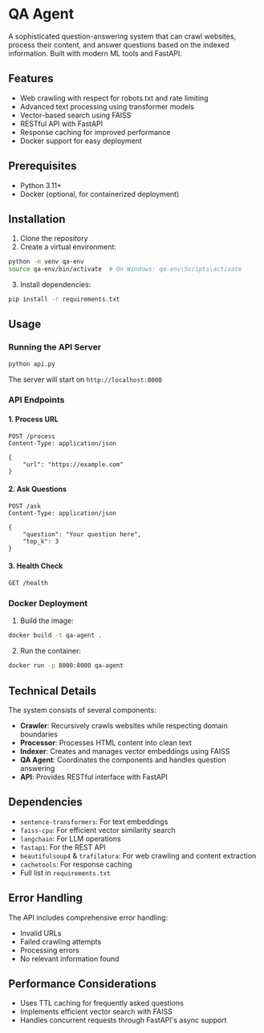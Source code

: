 # QA Agent

A sophisticated question-answering system that can crawl websites, process their content, and answer questions based on the indexed information. Built with modern ML tools and FastAPI.

## Features

- Web crawling with respect for robots.txt and rate limiting
- Advanced text processing using transformer models
- Vector-based search using FAISS
- RESTful API with FastAPI
- Response caching for improved performance
- Docker support for easy deployment

## Prerequisites

- Python 3.11+
- Docker (optional, for containerized deployment)

## Installation

1. Clone the repository
2. Create a virtual environment:
```bash
python -m venv qa-env
source qa-env/bin/activate  # On Windows: qa-env\Scripts\activate
```

3. Install dependencies:
```bash
pip install -r requirements.txt
```

## Usage

### Running the API Server

```bash
python api.py
```

The server will start on `http://localhost:8000`

### API Endpoints

#### 1. Process URL
```http
POST /process
Content-Type: application/json

{
    "url": "https://example.com"
}
```

#### 2. Ask Questions
```http
POST /ask
Content-Type: application/json

{
    "question": "Your question here",
    "top_k": 3
}
```

#### 3. Health Check
```http
GET /health
```

### Docker Deployment

1. Build the image:
```bash
docker build -t qa-agent .
```

2. Run the container:
```bash
docker run -p 8000:8000 qa-agent
```

## Technical Details

The system consists of several components:

- **Crawler**: Recursively crawls websites while respecting domain boundaries
- **Processor**: Processes HTML content into clean text
- **Indexer**: Creates and manages vector embeddings using FAISS
- **QA Agent**: Coordinates the components and handles question answering
- **API**: Provides RESTful interface with FastAPI

## Dependencies

- `sentence-transformers`: For text embeddings
- `faiss-cpu`: For efficient vector similarity search
- `langchain`: For LLM operations
- `fastapi`: For the REST API
- `beautifulsoup4` & `trafilatura`: For web crawling and content extraction
- `cachetools`: For response caching
- Full list in `requirements.txt`

## Error Handling

The API includes comprehensive error handling:
- Invalid URLs
- Failed crawling attempts
- Processing errors
- No relevant information found

## Performance Considerations

- Uses TTL caching for frequently asked questions
- Implements efficient vector search with FAISS
- Handles concurrent requests through FastAPI's async support
